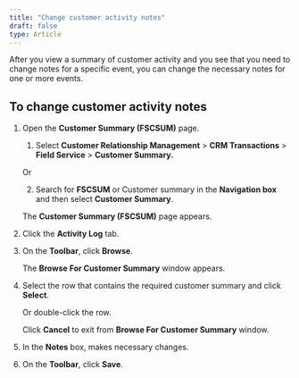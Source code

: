 ```yaml
---
title: "Change customer activity notes"
draft: false
type: Article
---
```


After you view a summary of customer activity and you see that you need to change notes for a specific event, you can change the necessary notes for one or more events.

## To change customer activity notes

1. Open the **Customer Summary (FSCSUM)** page.

    1. Select **Customer Relationship Management** > **CRM Transactions** > **Field Service** > **Customer Summary.**

    Or

    2. Search for **FSCSUM** or Customer summary in the **Navigation box** and then select **Customer Summary**.

    The **Customer Summary (FSCSUM)** page appears.

2. Click the **Activity Log** tab.

3. On the **Toolbar**, click **Browse**.

    The **Browse For Customer Summary** window appears.

4. Select the row that contains the required customer summary and click **Select**.

    Or double-click the row.

    Click **Cancel** to exit from **Browse For Customer Summary** window.

5. In the **Notes** box, makes necessary changes.

6. On the **Toolbar**, click **Save**.

​